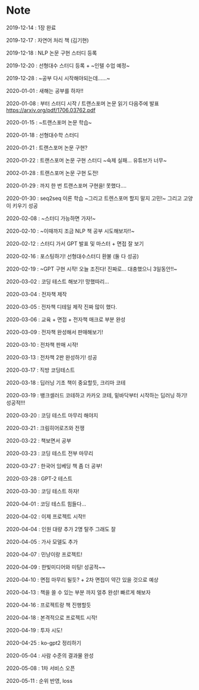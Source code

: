 # Note

2019-12-14 : 1장 완료

2019-12-17 : 자연어 처리 책 (김기현)

2019-12-18 : NLP 논문 구현 스터디 등록

2019-12-20 : 선형대수 스터디 등록 + ~인텔 수업 예정~

2019-12-28 : ~공부 다시 시작해야되는데......~

2020-01-01 : 새해는 공부를 하자!!

2020-01-08 : 부터 스터디 시작 / 트랜스포머 논문 읽기 다음주에 발표 https://arxiv.org/pdf/1706.03762.pdf

2020-01-15 : ~트랜스포머 논문 학습~

2020-01-18 : 선형대수학 스터디

2020-01-21 : 트랜스포머 논문 구현?

2020-01-22 : 트랜스포머 논문 구현 스터디 ~숙제 실패... 유튜브가 너무~

2002-01-28 : 트랜스포머 논문 구현 도전!

2020-01-29 : 까지 한 번 트랜스포머 구현을! 못했다....

2020-01-30 : seq2seq  이론 학습 ~그리고 트렌스포머 할지 말지 고민!~ 그리고 고양이 키우기 성공

2020-02-08 : ~스터디 가능하면 가자!~

2020-02-10 : ~이때까지 조금 NLP 책 공부 시도해보자!!~

2020-02-12 : 스터디 가서 GPT 발표 및 마스터 + 면접 잘 보기

2020-02-16 : 포스팅하기! 선형대수스터디 환불 (둘 다 성공)

2020-02-19 : ~GPT 구현 시작! 오늘 조진다! 진짜로... 대충했으니 3일동안!!~

2020-03-02 : 코딩 테스트 해보기! 망했따리...

2020-03-04 : 전자책 제작

2020-03-05 : 전자책 디테일 제작 진짜 많이 했다.

2020-03-06 : 교육 + 면접 + 전자책 매크로 부분 완성

2020-03-09 : 전자책 완성해서 판매해보기!

2020-03-10 : 전차책 판매 시작!

2020-03-13 : 전차책 2판 완성하기! 성공

2020-03-17 : 직방 코딩테스트

2020-03-18 : 딥러닝 기초 책이 중요할듯, 크리마 코테

2020-03-19 : 뱅크셀러드 코테하고 카카오 코테, 밑바닥부터 시작하는 딥러닝 하기! 성공적!!!

2020-03-20 : 코딩 테스트 마무리 해야지

2020-03-21 : 크림히어로즈와 전쟁

2020-03-22 : 책보면서 공부 

2020-03-23 : 코딩 테스트 전부 마무리

2020-03-27 : 한국어 임베딩 책 좀 더 공부!

2020-03-28 : GPT-2 테스트

2020-03-30 : 코딩 테스트 하자!

2020-04-01 : 코딩 테스트 힘들다...

2020-04-02 : 이제 프로젝트 시작!!

2020-04-04 : 인원 대량 추가 2명 탈주 그래도 잘 

2020-04-05 : 가사 모델도 추가

2020-04-07 : 민냥이랑 프로젝트!

2020-04-09 : 한빛미디어와 미팅! 성공적~~

2020-04-10 : 면접 마무리 될듯? + 2차 면접이 약간 있을 것으로 예상

2020-04-13 : 책을 쓸 수 있는 부분 까지 얼추 완성! 빠르게 해보자

2020-04-16 : 프로젝트랑 책 진행할듯

2020-04-18 : 본격적으로 프로젝트 시작!

2020-04-19 : 투자 시도!

2020-04-25 : ko-gpt2 정리하기

2020-05-04 : 사람 수준의 결과물 완성

2020-05-08 : 1차 서비스 오픈

2020-05-11 : 순위 반영, loss 
